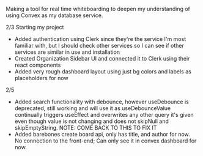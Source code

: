 Making a tool for real time whiteboarding to deepen my understanding of using Convex as my database service.

2/3 Starting my project
- Added authentication using Clerk since they're the service I'm most familiar with, but I should check other services so I can see if other services are similar in use and installation
- Created Organization Sidebar UI and connected it to Clerk using their react components
- Added very rough dashboard layout using just bg colors and labels as placeholders for now

2/5
- Added search functionality with debounce, however useDebounce is deprecated, still working and will use it as useDebounceValue continually triggers useEffect and overwrites any other query it's given even though value is not changing and does not skipNull and skipEmptyString. NOTE: COME BACK TO THIS TO FIX IT
- Added barebones create board api, only has title, and author for now. No connection to the front-end; Can only see it in convex dashboard for now.
